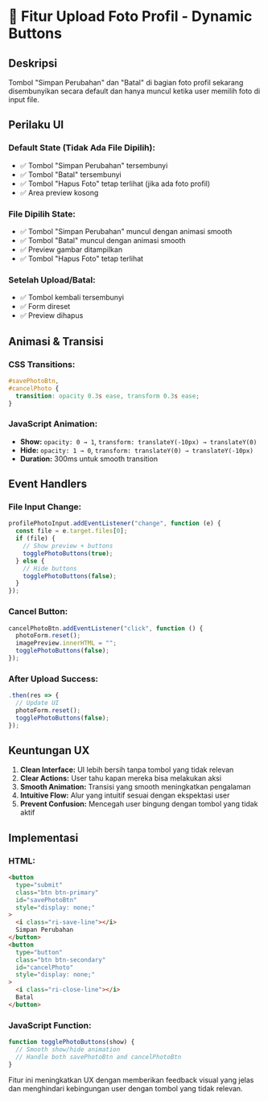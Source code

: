 # 📸 Fitur Upload Foto Profil - Dynamic Buttons

## Deskripsi

Tombol "Simpan Perubahan" dan "Batal" di bagian foto profil sekarang disembunyikan secara default dan hanya muncul ketika user memilih foto di input file.

## Perilaku UI

### **Default State (Tidak Ada File Dipilih):**

- ✅ Tombol "Simpan Perubahan" tersembunyi
- ✅ Tombol "Batal" tersembunyi
- ✅ Tombol "Hapus Foto" tetap terlihat (jika ada foto profil)
- ✅ Area preview kosong

### **File Dipilih State:**

- ✅ Tombol "Simpan Perubahan" muncul dengan animasi smooth
- ✅ Tombol "Batal" muncul dengan animasi smooth
- ✅ Preview gambar ditampilkan
- ✅ Tombol "Hapus Foto" tetap terlihat

### **Setelah Upload/Batal:**

- ✅ Tombol kembali tersembunyi
- ✅ Form direset
- ✅ Preview dihapus

## Animasi & Transisi

### **CSS Transitions:**

```css
#savePhotoBtn,
#cancelPhoto {
  transition: opacity 0.3s ease, transform 0.3s ease;
}
```

### **JavaScript Animation:**

- **Show:** `opacity: 0 → 1`, `transform: translateY(-10px) → translateY(0)`
- **Hide:** `opacity: 1 → 0`, `transform: translateY(0) → translateY(-10px)`
- **Duration:** 300ms untuk smooth transition

## Event Handlers

### **File Input Change:**

```javascript
profilePhotoInput.addEventListener("change", function (e) {
  const file = e.target.files[0];
  if (file) {
    // Show preview + buttons
    togglePhotoButtons(true);
  } else {
    // Hide buttons
    togglePhotoButtons(false);
  }
});
```

### **Cancel Button:**

```javascript
cancelPhotoBtn.addEventListener("click", function () {
  photoForm.reset();
  imagePreview.innerHTML = "";
  togglePhotoButtons(false);
});
```

### **After Upload Success:**

```javascript
.then(res => {
  // Update UI
  photoForm.reset();
  togglePhotoButtons(false);
});
```

## Keuntungan UX

1. **Clean Interface:** UI lebih bersih tanpa tombol yang tidak relevan
2. **Clear Actions:** User tahu kapan mereka bisa melakukan aksi
3. **Smooth Animation:** Transisi yang smooth meningkatkan pengalaman
4. **Intuitive Flow:** Alur yang intuitif sesuai dengan ekspektasi user
5. **Prevent Confusion:** Mencegah user bingung dengan tombol yang tidak aktif

## Implementasi

### **HTML:**

```html
<button
  type="submit"
  class="btn btn-primary"
  id="savePhotoBtn"
  style="display: none;"
>
  <i class="ri-save-line"></i>
  Simpan Perubahan
</button>
<button
  type="button"
  class="btn btn-secondary"
  id="cancelPhoto"
  style="display: none;"
>
  <i class="ri-close-line"></i>
  Batal
</button>
```

### **JavaScript Function:**

```javascript
function togglePhotoButtons(show) {
  // Smooth show/hide animation
  // Handle both savePhotoBtn and cancelPhotoBtn
}
```

Fitur ini meningkatkan UX dengan memberikan feedback visual yang jelas dan menghindari kebingungan user dengan tombol yang tidak relevan.
